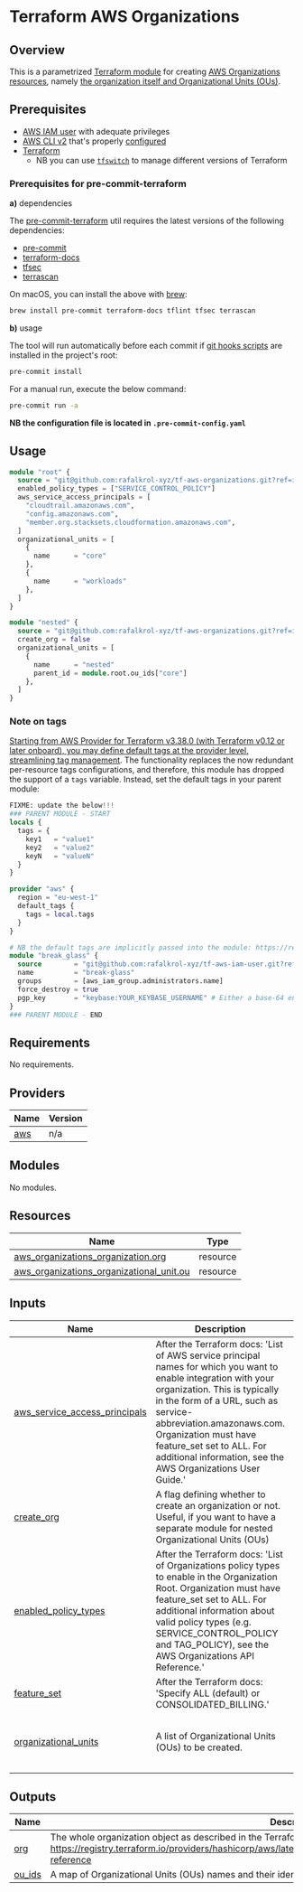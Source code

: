 # Terraform AWS Organizations

## Overview

This is a parametrized [Terraform module](https://learn.hashicorp.com/tutorials/terraform/module) for creating [AWS Organizations resources](https://docs.aws.amazon.com/IAM/latest/UserGuide/id_users.html),
namely [the organization itself and Organizational Units (OUs)](https://docs.aws.amazon.com/organizations/latest/userguide/orgs_getting-started_concepts.html).

## Prerequisites

* [AWS IAM user](https://docs.aws.amazon.com/IAM/latest/UserGuide/id_users.html) with adequate privileges
* [AWS CLI v2](https://docs.aws.amazon.com/cli/latest/userguide/install-cliv2.html) that's properly [configured](https://docs.aws.amazon.com/cli/latest/userguide/cli-configure-quickstart.html)
* [Terraform](https://www.terraform.io/)
  * NB you can use [`tfswitch`](https://tfswitch.warrensbox.com/) to manage different versions of Terraform

### Prerequisites for pre-commit-terraform

**a)** dependencies

The [pre-commit-terraform](https://github.com/antonbabenko/pre-commit-terraform) util requires the latest versions of the following dependencies:

* [pre-commit](https://pre-commit.com/#install)
* [terraform-docs](https://github.com/terraform-docs/terraform-docs)
* [tfsec](https://github.com/aquasecurity/tfsec)
* [terrascan](https://github.com/accurics/terrascan)

On macOS, you can install the above with [brew](https://brew.sh/):

```bash
brew install pre-commit terraform-docs tflint tfsec terrascan
```

**b)** usage

The tool will run automatically before each commit if [git hooks scripts](https://pre-commit.com/#3-install-the-git-hook-scripts) are installed in the project's root:

```bash
pre-commit install
```

For a manual run, execute the below command:

```bash
pre-commit run -a
```

**NB the configuration file is located in `.pre-commit-config.yaml`**

## Usage

```terraform
module "root" {
  source = "git@github.com:rafalkrol-xyz/tf-aws-organizations.git?ref=init"
  enabled_policy_types = ["SERVICE_CONTROL_POLICY"]
  aws_service_access_principals = [
    "cloudtrail.amazonaws.com",
    "config.amazonaws.com",
    "member.org.stacksets.cloudformation.amazonaws.com",
  ]
  organizational_units = [
    {
      name      = "core"
    },
    {
      name      = "workloads"
    },
  ]
}

module "nested" {
  source = "git@github.com:rafalkrol-xyz/tf-aws-organizations.git?ref=init"
  create_org = false
  organizational_units = [
    {
      name      = "nested"
      parent_id = module.root.ou_ids["core"]
    },
  ]
}
```

### Note on tags

[Starting from AWS Provider for Terraform v3.38.0 (with Terraform v0.12 or later onboard), you may define default tags at the provider level, streamlining tag management](https://www.hashicorp.com/blog/default-tags-in-the-terraform-aws-provider).
The functionality replaces the now redundant per-resource tags configurations, and therefore, this module has dropped the support of a `tags` variable.
Instead, set the default tags in your parent module:

```terraform
FIXME: update the below!!!
### PARENT MODULE - START
locals {
  tags = {
    key1   = "value1"
    key2   = "value2"
    keyN   = "valueN"
  }
}

provider "aws" {
  region = "eu-west-1"
  default_tags {
    tags = local.tags
  }
}

# NB the default tags are implicitly passed into the module: https://registry.terraform.io/providers/hashicorp/aws/latest/docs#default_tags
module "break_glass" {
  source        = "git@github.com:rafalkrol-xyz/tf-aws-iam-user.git?ref=v1.0.0"
  name          = "break-glass"
  groups        = [aws_iam_group.administrators.name]
  force_destroy = true
  pgp_key       = "keybase:YOUR_KEYBASE_USERNAME" # Either a base-64 encoded PGP public key, or a keybase username in the form keybase:username.
}
### PARENT MODULE - END
```

<!-- BEGINNING OF PRE-COMMIT-TERRAFORM DOCS HOOK -->
## Requirements

No requirements.

## Providers

| Name | Version |
|------|---------|
| <a name="provider_aws"></a> [aws](#provider\_aws) | n/a |

## Modules

No modules.

## Resources

| Name | Type |
|------|------|
| [aws_organizations_organization.org](https://registry.terraform.io/providers/hashicorp/aws/latest/docs/resources/organizations_organization) | resource |
| [aws_organizations_organizational_unit.ou](https://registry.terraform.io/providers/hashicorp/aws/latest/docs/resources/organizations_organizational_unit) | resource |

## Inputs

| Name | Description | Type | Default | Required |
|------|-------------|------|---------|:--------:|
| <a name="input_aws_service_access_principals"></a> [aws\_service\_access\_principals](#input\_aws\_service\_access\_principals) | After the Terraform docs: 'List of AWS service principal names for which you want to enable integration with your organization. This is typically in the form of a URL, such as service-abbreviation.amazonaws.com. Organization must have feature\_set set to ALL. For additional information, see the AWS Organizations User Guide.' | `list(string)` | `null` | no |
| <a name="input_create_org"></a> [create\_org](#input\_create\_org) | A flag defining whether to create an organization or not. Useful, if you want to have a separate module for nested Organizational Units (OUs) | `bool` | `true` | no |
| <a name="input_enabled_policy_types"></a> [enabled\_policy\_types](#input\_enabled\_policy\_types) | After the Terraform docs: 'List of Organizations policy types to enable in the Organization Root. Organization must have feature\_set set to ALL. For additional information about valid policy types (e.g. SERVICE\_CONTROL\_POLICY and TAG\_POLICY), see the AWS Organizations API Reference.' | `list(string)` | `null` | no |
| <a name="input_feature_set"></a> [feature\_set](#input\_feature\_set) | After the Terraform docs: 'Specify ALL (default) or CONSOLIDATED\_BILLING.' | `string` | `"ALL"` | no |
| <a name="input_organizational_units"></a> [organizational\_units](#input\_organizational\_units) | A list of Organizational Units (OUs) to be created. | <pre>list(object({<br>    name      = string<br>    parent_id = optional(string)<br>  }))</pre> | `null` | no |

## Outputs

| Name | Description |
|------|-------------|
| <a name="output_org"></a> [org](#output\_org) | The whole organization object as described in the Terraform docs: https://registry.terraform.io/providers/hashicorp/aws/latest/docs/resources/organizations_organization#attributes-reference |
| <a name="output_ou_ids"></a> [ou\_ids](#output\_ou\_ids) | A map of Organizational Units (OUs) names and their identifiers (IDs) |
<!-- END OF PRE-COMMIT-TERRAFORM DOCS HOOK -->
